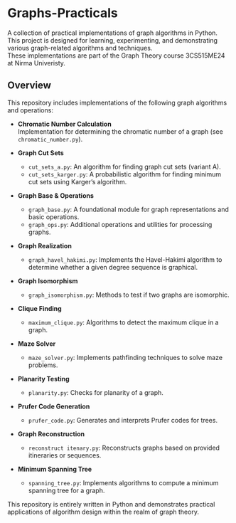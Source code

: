 # Graphs-Practicals

A collection of practical implementations of graph algorithms in Python. This project is designed for learning, experimenting, and demonstrating various graph-related algorithms and techniques.\
These implementations are part of the Graph Theory course 3CS515ME24 at Nirma Univeristy. 

## Overview

This repository includes implementations of the following graph algorithms and operations:

- **Chromatic Number Calculation**  
  Implementation for determining the chromatic number of a graph (see `chromatic_number.py`).

- **Graph Cut Sets**
  - `cut_sets_a.py`: An algorithm for finding graph cut sets (variant A).
  - `cut_sets_karger.py`: A probabilistic algorithm for finding minimum cut sets using Karger’s algorithm.

- **Graph Base & Operations**
  - `graph_base.py`: A foundational module for graph representations and basic operations.
  - `graph_ops.py`: Additional operations and utilities for processing graphs.
  
- **Graph Realization**
  - `graph_havel_hakimi.py`: Implements the Havel-Hakimi algorithm to determine whether a given degree sequence is graphical.

- **Graph Isomorphism**
  - `graph_isomorphism.py`: Methods to test if two graphs are isomorphic.

- **Clique Finding**
  - `maximum_clique.py`: Algorithms to detect the maximum clique in a graph.

- **Maze Solver**
  - `maze_solver.py`: Implements pathfinding techniques to solve maze problems.

- **Planarity Testing**
  - `planarity.py`: Checks for planarity of a graph.

- **Prufer Code Generation**
  - `prufer_code.py`: Generates and interprets Prufer codes for trees.

- **Graph Reconstruction**
  - `reconstruct itenary.py`: Reconstructs graphs based on provided itineraries or sequences.

- **Minimum Spanning Tree**
  - `spanning_tree.py`: Implements algorithms to compute a minimum spanning tree for a graph.

This repository is entirely written in Python and demonstrates practical applications of algorithm design within the realm of graph theory.






